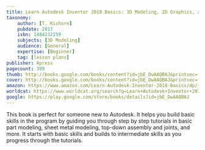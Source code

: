 ```yaml
---
title: Learn Autodesk Inventor 2018 Basics: 3D Modeling, 2D Graphics, and Assembly Design
taxonomy:
	author: [T. Kishore]
	pubdate: 2017
	isbn: 1484232259
	subjects: [3D Modeling]
	audience: [General]
	expertise: [Beginner]
	tag: [lesson plans]
publisher: Apress
pagecount: 399
thumb: http://books.google.com/books/content?id=jbE_DwAAQBAJ&printsec=frontcover&img=1&zoom=2&edge=curl&imgtk=AFLRE70LZx2lWLNOvJqsVU97rcE_bsFrSCdQSgga--RdWPLXHSPkVdzKxd8DXSNI1KsoQVQzlRy612y7ziQE46F9_EM66xfPw7Ac_v93_0egmh_2EtpSoOlcCR_95N4Z6C_aIvNTKXuR&source=gbs_api
cover: http://books.google.com/books/content?id=jbE_DwAAQBAJ&printsec=frontcover&img=1&zoom=6&edge=curl&imgtk=AFLRE73uWHEp95zYczq67ny-KY5jpMWYN7Rpr2EiBxmXvadj6wI3ZZG2erjvyjaXpjC4-u7SaGmODx_R29z3Jzu_oHz41hiTxbjpYtaNRYrR5Tw3WZRN00aZ0sA7XhD6ipTtFCFMxGhy&source=gbs_api
amazon: https://www.amazon.com/Learn-Autodesk-Inventor-2018-Basics/dp/1484232240/ref=sr_1_1?keywords=Learn+Autodesk+Inventor+2018+basics+%3A+3D+modeling%2C+2D+graphics%2C+and+assembly+design&qid=1569590145&s=gateway&sr=8-1
worldcat: https://www.worldcat.org/search?q=Learn+Autodesk+Inventor+2018+basics+%3A+3D+modeling%2C+2D+graphics%2C+and+assembly+design&qt=owc_search
google: https://play.google.com/store/books/details?id=jbE_DwAAQBAJ
---
```

This book is perfect for someone new to Autodesk.  It helps you build basic skills in the program by guiding you through step by step tutorials in basic part modeling, sheet metal modeling, top-down assembly and joints, and more.  It starts with basic skills and builds to intermediate skills as you progress through the tutorials.